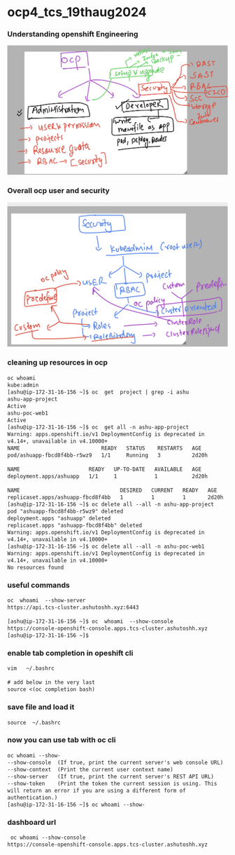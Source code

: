 # ocp4_tcs_19thaug2024

### Understanding openshift Engineering 

<img src="oce.png">

### Overall ocp user and security 

<img src="usersec.png">

### cleaning up resources in ocp 

```
oc whoami
kube:admin
[ashu@ip-172-31-16-156 ~]$ oc  get  project | grep -i ashu
ashu-app-project                                                  Active
ashu-poc-web1                                                     Active
[ashu@ip-172-31-16-156 ~]$ oc  get all -n ashu-app-project 
Warning: apps.openshift.io/v1 DeploymentConfig is deprecated in v4.14+, unavailable in v4.10000+
NAME                          READY   STATUS    RESTARTS   AGE
pod/ashuapp-fbcd8f4bb-r5wz9   1/1     Running   3          2d20h

NAME                      READY   UP-TO-DATE   AVAILABLE   AGE
deployment.apps/ashuapp   1/1     1            1           2d20h

NAME                                DESIRED   CURRENT   READY   AGE
replicaset.apps/ashuapp-fbcd8f4bb   1         1         1       2d20h
[ashu@ip-172-31-16-156 ~]$ oc delete all --all -n ashu-app-project 
pod "ashuapp-fbcd8f4bb-r5wz9" deleted
deployment.apps "ashuapp" deleted
replicaset.apps "ashuapp-fbcd8f4bb" deleted
Warning: apps.openshift.io/v1 DeploymentConfig is deprecated in v4.14+, unavailable in v4.10000+
[ashu@ip-172-31-16-156 ~]$ oc delete all --all -n ashu-poc-web1 
Warning: apps.openshift.io/v1 DeploymentConfig is deprecated in v4.14+, unavailable in v4.10000+
No resources found

```

### useful commands 

```
oc  whoami  --show-server 
https://api.tcs-cluster.ashutoshh.xyz:6443

[ashu@ip-172-31-16-156 ~]$ oc  whoami  --show-console 
https://console-openshift-console.apps.tcs-cluster.ashutoshh.xyz
[ashu@ip-172-31-16-156 ~]$ 

```
### enable tab completion in opeshift cli 

```
vim   ~/.bashrc 

# add below in the very last
source <(oc completion bash)
```

### save file and load it 

```
source  ~/.bashrc
```

### now you can use tab with oc cli 

```
oc whoami --show-
--show-console  (If true, print the current server's web console URL)
--show-context  (Print the current user context name)
--show-server   (If true, print the current server's REST API URL)
--show-token    (Print the token the current session is using. This will return an error if you are using a different form of authentication.)
[ashu@ip-172-31-16-156 ~]$ oc whoami --show-

```

### dashboard url 

```
 oc whoami --show-console 
https://console-openshift-console.apps.tcs-cluster.ashutoshh.xyz

```


